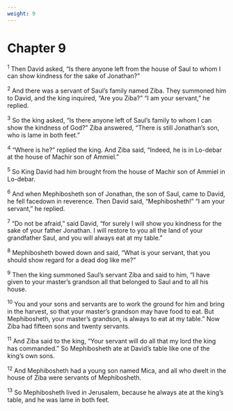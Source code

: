 ```yaml
---
weight: 9
---
```


# Chapter 9

<sup>1</sup> Then David asked, “Is there anyone left from the house of Saul to whom I can show kindness for the sake of Jonathan?” 

<sup>2</sup> And there was a servant of Saul’s family named Ziba. They summoned him to David, and the king inquired, “Are you Ziba?” “I am your servant,” he replied. 

<sup>3</sup> So the king asked, “Is there anyone left of Saul’s family to whom I can show the kindness of God?” Ziba answered, “There is still Jonathan’s son, who is lame in both feet.” 

<sup>4</sup> “Where is he?” replied the king. And Ziba said, “Indeed, he is in Lo-debar at the house of Machir son of Ammiel.” 

<sup>5</sup> So King David had him brought from the house of Machir son of Ammiel in Lo-debar. 

<sup>6</sup> And when Mephibosheth son of Jonathan, the son of Saul, came to David, he fell facedown in reverence. Then David said, “Mephibosheth!” “I am your servant,” he replied. 

<sup>7</sup> “Do not be afraid,” said David, “for surely I will show you kindness for the sake of your father Jonathan. I will restore to you all the land of your grandfather Saul, and you will always eat at my table.” 

<sup>8</sup> Mephibosheth bowed down and said, “What is your servant, that you should show regard for a dead dog like me?” 

<sup>9</sup> Then the king summoned Saul’s servant Ziba and said to him, “I have given to your master’s grandson all that belonged to Saul and to all his house. 

<sup>10</sup> You and your sons and servants are to work the ground for him and bring in the harvest, so that your master’s grandson may have food to eat. But Mephibosheth, your master’s grandson, is always to eat at my table.” Now Ziba had fifteen sons and twenty servants. 

<sup>11</sup> And Ziba said to the king, “Your servant will do all that my lord the king has commanded.” So Mephibosheth ate at David’s table like one of the king’s own sons. 

<sup>12</sup> And Mephibosheth had a young son named Mica, and all who dwelt in the house of Ziba were servants of Mephibosheth. 

<sup>13</sup> So Mephibosheth lived in Jerusalem, because he always ate at the king’s table, and he was lame in both feet. 


